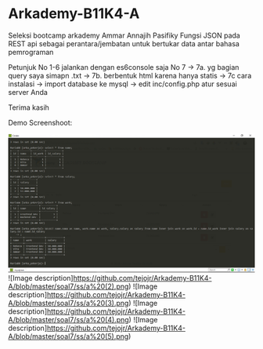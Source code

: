 # Arkademy-B11K4-A
Seleksi bootcamp arkademy Ammar Annajih Pasifiky
Fungsi JSON pada REST api sebagai perantara/jembatan untuk bertukar data antar bahasa pemrograman

Petunjuk
No 1-6 jalankan dengan es6console saja
No 7
 -> 7a. yg bagian query saya simapn .txt
 -> 7b. berbentuk html karena hanya statis
 -> 7c cara instalasi
    -> import database ke mysql
    -> edit inc/config.php atur sesuai server Anda
    
 Terima kasih
 
 Demo Screenshoot:
 
![Image description](https://github.com/tejojr/Arkademy-B11K4-A/blob/master/soal7/ss/a%20(1).png)
![Image description]https://github.com/tejojr/Arkademy-B11K4-A/blob/master/soal7/ss/a%20(2).png)
![Image description]https://github.com/tejojr/Arkademy-B11K4-A/blob/master/soal7/ss/a%20(3).png)
![Image description]https://github.com/tejojr/Arkademy-B11K4-A/blob/master/soal7/ss/a%20(4).png)
![Image description]https://github.com/tejojr/Arkademy-B11K4-A/blob/master/soal7/ss/a%20(5).png)
